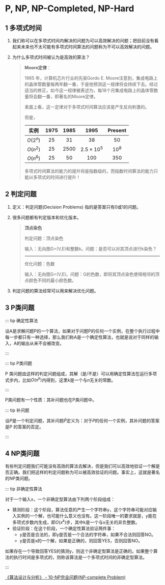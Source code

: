 # P, NP, NP-Completed, NP-Hard

## 1 多项式时间

1. 我们称可以在多项式时间内解决的问题为可以高效解决的问题；把目前没有看起来未来也不太可能有多项式时间算法的问题称为不可以高效解决的问题。

2. 为什么多项式时间被认为是高效的算法？

	> **Moore定律**：
	>
	> 1965 年，计算机芯片行业的先驱Gordo E. Moore注意到，集成电路上的晶体管数量每两年翻一番，于是他预测这一规律将会持续下去。经过适当的修正，如今这一规律被表述为，每18个月集成电路上的晶体管数量将会翻一番，即著名的Moore定律。
	>
	> 表面上看，这一定律对于多项式时间算法应该是产生反向刺激的。
	>
	> 但是，
	>
	> |   实例   | 1975 | 1985 |       1995       | Present |
	> | :------: | :--: | :--: | :--------------: | :-----: |
	> | $O(2^n)$ |  25  |  31  |        38        |   50    |
	> | $O(n^2)$ |  25  | 2500 | $2.5\times 10^5$ | $10^8$  |
	> | $O(n^6)$ |  25  |  50  |       100        |   350   |
	>
	> 多项式时间算法的能力的提升将是指数级的，而指数时间算法的能力只能以多项式的时间进行提升！

## 2 判定问题

1. 定义：判定问题(Decision Problems) 指的是答案只有0或1的问题。

2. 很多问题都有判定版本和优化版本。

	> **顶点染色**
	>
	> 判定问题：顶点染色
	>
	> 输入：无向图G=(V,E)和整数k。问题：是否可以对其顶点进行k染色？
	>
	> ---
	>
	> 优化问题：色数
	>
	> 输入：无向图G=(V,E)。问题：G的色数，即将其顶点染色使得相邻的顶点颜色不同的最小颜色数。

3. 判定问题的算法经常可以用来解决优化问题。

## 3 P类问题

::: tip 确定性算法

设A是求解问题P的一个算法，如果对于问题P的任何一个实例，在整个执行过程中每一步都只有一种选择，那么我们称A是一个确定性算法，也就是说对于同样的输入，A的输出从来不会被改变。

:::

::: tip P类问题

P 类问题由这样的判定问题组成，其解（是/不是）可以用确定性算法在运行多项式步内，比如$O(n^k)$内得到，这里$k$是一个与$n$无关的常数。

:::

P类问题有一个性质：其补问题也在P类问题中。

::: tip 补问题

设$P$是一个判定问题，其补问题$\bar P$定义为：对于$P$的任何一个实例，其补问题的答案是P 的答案的否定。

:::

## 4 NP类问题

有些判定问题我们可能没有高效的算法去解决，但是我们可以高效地验证一个解是否正确。我们把这样的判定问题称为可以被高效验证的问题。事实上，这就是著名的NP类问题。

::: tip 非确定性算法

对于一个输入x，一个非确定型算法由下列两个阶段组成：

- 猜测阶段：这个阶段，算法任意的产生一个字符串y，这个字符串可能对应输入实例的一个解，也可能什么意义也没有。这一阶段唯一的要求就是，y能在多项式步数内生成，即$O(x^k)$步，其中k是一个与x无关的非负整数。
-  验证阶段：在这个阶段，一个确定性算法验证两件事：
	-  y是否是合法的，即y是否是一个合法的字符串，如果不合法则回答NO。
	- y是否是x的一个解，如果是正确的，则回答YES，否则回答NO。

如果存在一个导致回答YES的猜测y，则这个非确定型算法是正确的。如果整个算法的执行时间是多项式的，则称该算法是一个多项式时间的非确定型算法。

:::

[《算法设计与分析》 - 10-NP完全问题(NP-complete Problem)](https://basics.sjtu.edu.cn/~yangqizhe/pdf/algo2024w/slides/AlgoLec10-handout.pdf)
